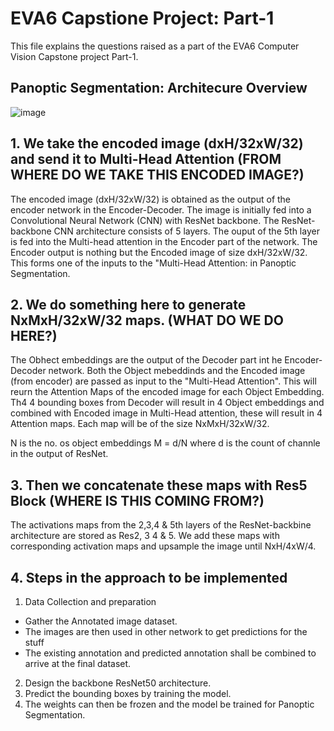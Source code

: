 # EVA6 Capstione Project: Part-1

This file explains the questions raised as a part of the EVA6 Computer Vision Capstone project Part-1.

## Panoptic Segmentation: Architecure Overview

![image](https://user-images.githubusercontent.com/71654199/130331110-d56dbd51-55e7-4aa4-a5f2-3f2e6f95848c.png)

## 1. We take the encoded image (dxH/32xW/32) and send it to Multi-Head Attention (FROM WHERE DO WE TAKE THIS ENCODED IMAGE?)

The encoded image (dxH/32xW/32) is obtained as the output of the encoder network in the Encoder-Decoder.
The image is initially fed into a Convolutional Neural Network (CNN) with ResNet backbone. The ResNet-backbone CNN architecture consists of 5 layers. The ouput of the 5th layer is fed into the Multi-head attention in the Encoder part of the network. The Encoder output is nothing but the Encoded image of size dxH/32xW/32.
This forms one of the inputs to the "Multi-Head Attention: in Panoptic Segmentation.

## 2. We do something here to generate NxMxH/32xW/32 maps. (WHAT DO WE DO HERE?)

The Obhect embeddings are the output of the Decoder part int he Encoder-Decoder network. Both the Object mebeddinds and the Encoded image (from encoder) are passed as input to the "Multi-Head Attention". This will reurn the Attention Maps of the encoded image for each Object Embedding. 
Th4 4 bounding boxes from Decoder will result in 4 Object embeddings and combined with Encoded image in Multi-Head attention, these will result in 4 Attention maps.
Each map will be of the size NxMxH/32xW/32.

N is the no. os object embeddings
M  = d/N where d is the count of channle in the output of ResNet.

## 3. Then we concatenate these maps with Res5 Block (WHERE IS THIS COMING FROM?)

The activations maps from the 2,3,4 & 5th layers of the ResNet-backbine architecture are stored as Res2, 3 4 & 5.
We add these maps with corresponding activation maps and upsample the image until NxH/4xW/4.

## 4. Steps in the approach to be implemented

1. Data Collection and preparation
 - Gather the Annotated image dataset.
 - The images are then used in other network to get predictions for the stuff
 - The existing annotation and predicted annotation shall be combined to arrive at the final dataset.

2. Design the backbone ResNet50 architecture.
3. Predict the bounding boxes by training the model.
4. The weights can then be frozen and the model be trained for Panoptic Segmentation.




